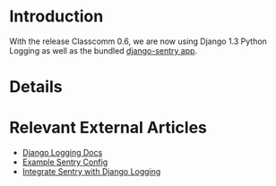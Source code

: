 # Introduction #
With the release Classcomm 0.6, we are now using Django 1.3 Python Logging as well as the bundled [django-sentry app](https://github.com/dcramer/django-sentry).

# Details #



# Relevant External Articles #

  * [Django Logging Docs](http://docs.djangoproject.com/en/dev/topics/logging/)
  * [Example Sentry Config](http://forum.alwaysdata.com/viewtopic.php?pid=7310)
  * [Integrate Sentry with Django Logging](http://justcramer.com/django-sentry/config.html#integration-with-logging)